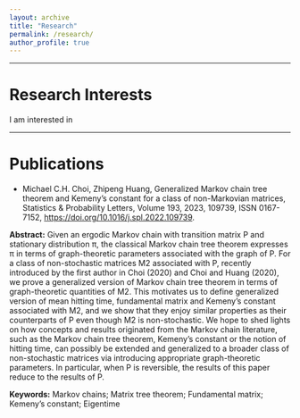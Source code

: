 ```yaml
---
layout: archive
title: "Research"
permalink: /research/
author_profile: true
---
```


- - -

Research Interests
==================

I am interested in 







- - -

Publications
==================

+ Michael C.H. Choi, Zhipeng Huang,
Generalized Markov chain tree theorem and Kemeny’s constant for a class of non-Markovian matrices,
Statistics & Probability Letters,
Volume 193,
2023,
109739,
ISSN 0167-7152,
https://doi.org/10.1016/j.spl.2022.109739.

**Abstract:** Given an ergodic Markov chain with transition matrix P and stationary distribution π, the classical Markov chain tree theorem expresses π in terms of graph-theoretic parameters associated with the graph of P. For a class of non-stochastic matrices M2 associated with P, recently introduced by the first author in Choi (2020) and Choi and Huang (2020), we prove a generalized version of Markov chain tree theorem in terms of graph-theoretic quantities of M2. This motivates us to define generalized version of mean hitting time, fundamental matrix and Kemeny’s constant associated with M2, and we show that they enjoy similar properties as their counterparts of P even though M2 is non-stochastic. We hope to shed lights on how concepts and results originated from the Markov chain literature, such as the Markov chain tree theorem, Kemeny’s constant or the notion of hitting time, can possibly be extended and generalized to a broader class of non-stochastic matrices via introducing appropriate graph-theoretic parameters. In particular, when P is reversible, the results of this paper reduce to the results of P.

**Keywords:** Markov chains; Matrix tree theorem; Fundamental matrix; Kemeny’s constant; Eigentime